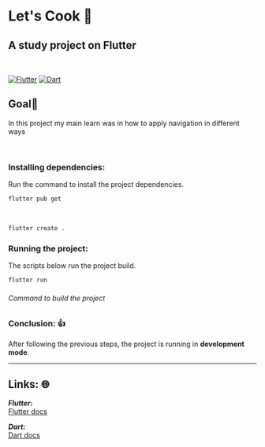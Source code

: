 # Let's Cook 🍴

## A study project on **Flutter**

<br>

[![Flutter](https://amandacleto.github.io/images-for-projects/public/images/github-readme/icon-flutter.svg)](https://flutter.dev/)
[![Dart](https://amandacleto.github.io/images-for-projects/public/images/github-readme/icon-dart.svg)](https://dart.dev/)

## Goal🎇

In this project my main learn was in how to apply navigation in different ways

<br>


### Installing dependencies:
Run the command to install the project dependencies.
   ```sh
   flutter pub get
   ```
<br>

   ```sh
   flutter create .
   ```

### Running the project:
The scripts below run the project build.
   ```sh
   flutter run
   ```
   ###### Command to build the project

### Conclusion: 👍

After following the previous steps, the project is running in **development mode**.


---
## Links: 🌐
***Flutter:***<br>
[<ins>Flutter docs</ins>](https://docs.flutter.dev/)<br>

***Dart:***<br>
[<ins>Dart docs</ins>](https://dart.dev/guides/)<br>
